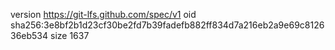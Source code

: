 version https://git-lfs.github.com/spec/v1
oid sha256:3e8bf2b1d23cf30be2fd7b39fadefb882ff834d7a216eb2a9e69c812636eb534
size 1637

